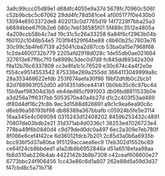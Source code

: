 3a9c99ccc05d89e1
d68dfc4055e9a37d
5678fc70960c506f
c52b9bcbc5c67062
29dd4fc78d581ce4
af005177f0e430b0
13094e6503372de8
402013c0d7765d19
14f7228f7bba25a3
b6694bbe67f0b2e6
080c7eb136585f01
5f489c3512e4805a
4a209ccb58b4c7ad
19c31c5c26a33258
6a84f6cf2963b04b
f60102c1046b54e5
703f94529f64be88
c8b60b25c7803e76
30c99c5b4fe67139
a25041cba2d87ccb
53ba0a15e7968f68
1c2da4600732b779
2205afd2918d028c
1de55db0ae021664
327613e67ffbc7f0
fa8999c3dec0d7d9
fc845dd89342e30d
f9a12b76c6337808
cc3e8fa1c1c76529
e30c674c4a4f2e0e
f554ce9514553542
875338e289a255dd
3664113049999a8c
28a353468622efdb
253f674aefa30f96
19bf2dfdb0c2bcb1
82d788963f052d50
a914351d6ce44141
0b0bb35c6c97bc4d
15b9aef98304d3b5
eb4ded85cf991003
db06bd8811533b0e
a3d256a7ff6317bb
5053570e40a4b27d
d1c2c403f53ad469
df80d4df16c2fc8b
9ec3d1588d826691
a9c1c9ea6ea90c6c
d6eb9ba56193bf98
db88389a367bbafb
c05924b5fe5e3114
16aa345e4c069094
0315243d12408202
8459b253432c4891
70807da03bdb2e21
31d371ab4d0336c1
38253ed7026723e4
778ba49f6b0840d4
c9d79ded0dc0a497
6ec2a309e7eb780f
8f066e6cef4f42ce
6d36012fdcb7b201
2c85d3a0b6a6935b
bcc93bf5d37a80ba
9f5129accaea6ec9
17eb302d1552bc89
ce64f24cb8bbded1
a1a2db8b6952846a
d51a6518efaa98aa
fb8d310ab226b4ab
4422142b3b9b7308
c42ceaf608600e27
6773bbc24f906456
1cc43e86c6d1a807
262e88d5a59d3d37
f47cbd8c5a71b718
